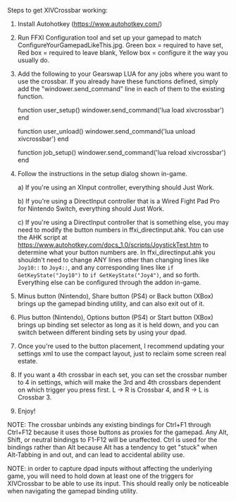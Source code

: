 Steps to get XIVCrossbar working:

1) Install Autohotkey (https://www.autohotkey.com/)

2) Run FFXI Configuration tool and set up your gamepad to match ConfigureYourGamepadLikeThis.jpg. Green box = required to have set, Red box = required to leave blank, Yellow box = configure it the way you usually do.

3) Add the following to your Gearswap LUA for any jobs where you want to use the crossbar. If you already have these functions defined, simply add the "windower.send_command" line in each of them to the existing function.

    function user_setup()
        windower.send_command('lua load xivcrossbar')
    end

    function user_unload()
        windower.send_command('lua unload xivcrossbar')
    end

    function job_setup()
        windower.send_command('lua reload xivcrossbar')
    end

4) Follow the instructions in the setup dialog shown in-game.

    a) If you're using an XInput controller, everything should Just Work.

    b) If you're using a DirectInput controller that is a Wired Fight Pad Pro for Nintendo Switch, everything should Just Work.

    c) If you're using a DirectInput controller that is something else, you may need to modify the button numbers in ffxi_directinput.ahk. You can use the AHK script at https://www.autohotkey.com/docs_1.0/scripts/JoystickTest.htm to determine what your button numbers are. In ffxi_directinput.ahk you shouldn't need to change ANY lines other than changing lines like `Joy10::` to `Joy4::`, and any corresponding lines like `if GetKeyState("Joy10")` to `if GetKeyState("Joy4")`, and so forth. Everything else can be configured through the addon in-game.

5) Minus button (Nintendo), Share button (PS4) or Back button (XBox) brings up the gamepad binding utility, and can also exit out of it.

6) Plus button (Nintendo), Options button (PS4) or Start button (XBox) brings up binding set selector as long as it is held down, and you can switch between different binding sets by using your dpad.

7) Once you're used to the button placement, I recommend updating your settings xml to use the compact layout, just to reclaim some screen real estate.

8) If you want a 4th crossbar in each set, you can set the crossbar number to 4 in settings, which will make the 3rd and 4th crossbars dependent on which trigger you press first. L -> R is Crossbar 4, and R -> L is Crossbar 3.

9) Enjoy!

NOTE: The crossbar unbinds any existing bindings for Ctrl+F1 through Ctrl+F12 because it uses those buttons as proxies for the gamepad. Any Alt, Shift, or neutral bindings to F1-F12 will be unaffected. Ctrl is used for the bindings rather than Alt because Alt has a tendency to get "stuck" when Alt-Tabbing in and out, and can lead to accidental ability use.

NOTE: in order to capture dpad inputs without affecting the underlying game, you will need to hold down at least one of the triggers for XIVCrossbar to be able to use its input. This should really only be noticeable when navigating the gamepad binding utility.
